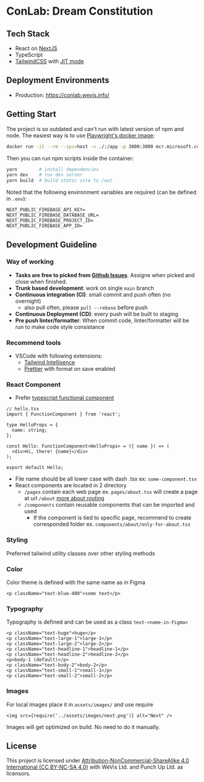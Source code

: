 # ConLab: Dream Constitution

## Tech Stack

- React on [NextJS](https://nextjs.org)
- TypeScript
- [TailwindCSS](https://tailwindcss.com) with [JIT mode](https://tailwindcss.com/docs/just-in-time-mode)

## Deployment Environments

- Production: https://conlab.wevis.info/

## Getting Start

The project is so outdated and can't run with latest version of npm and node. The easiest way is to use [Playwright's docker image](https://playwright.dev/docs/docker):

```bash
docker run -it --rm --ipc=host -v ./:/app -p 3000:3000 mcr.microsoft.com/playwright:v1.14.1 /bin/bash
```

Then you can run npm scripts inside the container:

```bash
yarn        # install dependencies
yarn dev    # run dev server
yarn build  # build static site to /out
```

Noted that the following environment variables are required (can be defined in `.env`):

```env
NEXT_PUBLIC_FIREBASE_API_KEY=
NEXT_PUBLIC_FIREBASE_DATABASE_URL=
NEXT_PUBLIC_FIREBASE_PROJECT_ID=
NEXT_PUBLIC_FIREBASE_APP_ID=
```

## Development Guideline

### Way of working

- **Tasks are free to picked from [Github Issues](https://github.com/electinth/dream-constitution/issues)**. Assigne when picked and close when finished.
- **Trunk based development**: work on single `main` branch
- **Continuous integration (CI)**: small commit and push often (no overnight)
  - also pull often, please `pull --rebase` before push
- **Continuous Deployment (CD)**: every push will be built to staging
- **Pre push linter/formatter**: When commit code, linter/formatter will be run to make code style consistance

### Recommend tools

- VSCode with following extensions:
  - [Tailwind Intellisence](https://marketplace.visualstudio.com/items?itemName=bradlc.vscode-tailwindcss)
  - [Prettier](https://marketplace.visualstudio.com/items?itemName=esbenp.prettier-vscode) with format on save enabled

### React Component

- Prefer [typescript functional component](https://fettblog.eu/typescript-react/components/#functional-components)

```tsx
// hello.tsx
import { FunctionComponent } from 'react';

type HelloProps = {
  name: string;
};

const Hello: FunctionComponent<HelloProps> = ({ name }) => (
  <div>Hi, there! {name}</div>
);

export default Hello;
```

- File name should be all lower case with dash .tsx ex: `some-component.tsx`
- React components are located in 2 directory
  - `/pages` contain each web page ex. `pages/about.tsx` will create a page at url `/about` [more about routing](https://nextjs.org/docs/routing/introduction)
  - `/components` contain reusable components that can be imported and used
    - If the component is tied to specific page, recommend to create corresponded folder ex. `components/about/only-for-about.tsx`

### Styling

Preferred tailwind utility classes over other styling methods

### Color

Color theme is defined with the same name as in Figma

```tsx
<p className="text-blue-400">some text</p>
```

### Typography

Typography is defined and can be used as a class `text-<name-in-Figma>`

```tsx
<p className="text-huge">huge</p>
<p className="text-large-1">large-1</p>
<p className="text-large-2">large-2</p>
<p className="text-headline-1">headline-1</p>
<p className="text-headline-2">headline-2</p>
<p>body-1 (default)</p>
<p className="text-body-2">body-2</p>
<p className="text-small-1">small-1</p>
<p className="text-small-2">small-2</p>
```

### Images

For local images place it in `assets/images/` and use require

```tsx
<img src={require('../assets/images/next.png')} alt="Next" />
```

Images will get optimized on build. No need to do it manually.

## License

This project is licensed under [Attribution-NonCommercial-ShareAlike 4.0 International (CC BY-NC-SA 4.0)](https://creativecommons.org/licenses/by-nc-sa/4.0/) with WeVis Ltd. and Punch Up Ltd. as licensors.
